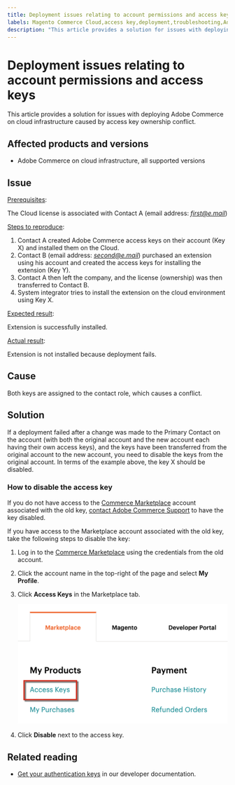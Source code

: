 ```yaml
---
title: Deployment issues relating to account permissions and access keys
labels: Magento Commerce Cloud,access key,deployment,troubleshooting,Adobe Commerce,cloud infrastructure
description: "This article provides a solution for issues with deploying Adobe Commerce on cloud infrastructure caused by access key ownership conflict."
---
```


# Deployment issues relating to account permissions and access keys

This article provides a solution for issues with deploying Adobe Commerce on cloud infrastructure caused by access key ownership conflict.

## Affected products and versions

* Adobe Commerce on cloud infrastructure, all supported versions

## Issue

<u>Prerequisites</u>:

The Cloud license is associated with Contact A (email address: *<u>first@e.mail</u>*)

<u>Steps to reproduce</u>:

1. Contact A created Adobe Commerce access keys on their account (Key X) and installed them on the Cloud.
1. Contact B (email address: *<u>second@e.mail</u>*) purchased an extension using his account and created the access keys for installing the extension (Key Y).
1. Contact A then left the company, and the license (ownership) was then transferred to Contact B.
1. System integrator tries to install the extension on the cloud environment using Key X.

<u>Expected result</u>:

Extension is successfully installed.

<u>Actual result</u>:

Extension is not installed because deployment fails.

## Cause

Both keys are assigned to the contact role, which causes a conflict.

## Solution

If a deployment failed after a change was made to the Primary Contact on the account (with both the original account and the new account each having their own access keys), and the keys have been transferred from the original account to the new account, you need to disable the keys from the original account. In terms of the example above, the key X should be disabled.

### How to disable the access key

If you do not have access to the [Commerce Marketplace](https://marketplace.magento.com/) account associated with the old key, [contact Adobe Commerce Support](https://support.magento.com/hc/en-us/articles/360000913794#submit-ticket) to have the key disabled.

If you have access to the Marketplace account associated with the old key, take the following steps to disable the key:

1. Log in to the [Commerce Marketplace](https://marketplace.magento.com/) using the credentials from the old account.
1. Click the account name in the top-right of the page and select **My Profile**.
1. Click **Access Keys** in the Marketplace tab.

    ![magento_products_access_keys_2.4.1.png](/help/troubleshooting/miscellaneous/assets/magento_products_access_keys_2.4.1.png)

1. Click **Disable** next to the access key.

## Related reading

* [Get your authentication keys](https://devdocs.magento.com/guides/v2.3/install-gde/prereq/connect-auth.html) in our developer documentation. 